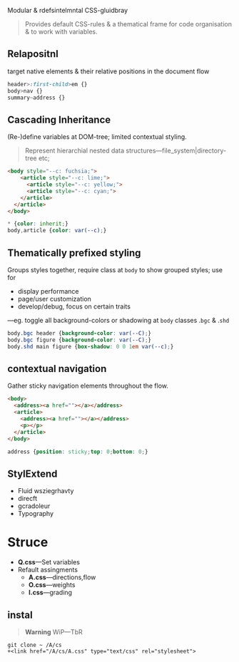 
Modular & rdefsintelmntal CSS-gluidbray

> Provides default CSS-rules & a thematical frame for code organisation & to work with variables.

## Relapositnl

target native elements & their relative positions in the document flow

```css
header>:first-child>em {}
body>nav {}
summary~address {}
```

## Cascading Inheritance

(Re-)define variables at DOM-tree; limited contextual styling. 

> Represent hierarchial nested data structures—file_system|directory-tree etc;

```html
<body style="--c: fuchsia;">
    <article style="--c: lime;">
      <article style="--c: yellow;">
      <article style="--c: cyan;">
    </article>
  </article>
</body>
```

```css
* {color: inherit;}
body,article {color: var(--c);}
```

## Thematically prefixed styling

Groups styles together, require class at `body` to show grouped styles; use for

* display performance
* page/user customization
* develop/debug, focus on certain traits

—eg. toggle all background-colors or shadowing at `body` classes .`bgc` & .`shd`

```css
body.bgc header {background-color: var(--C);}
body.bgc figure {background-color: var(--C);}
body.shd main figure {box-shadow: 0 0 1em var(--c);}
```

## contextual navigation

Gather sticky navigation elements throughout the flow. 

```html
<body>
  <address><a href=""></a></address>
  <article>
    <address><a href=""></a></address>
    <p></p>
  </article>
</body>
```
```css
address {position: sticky;top: 0;bottom: 0;}
```

## StylExtend

* Fluid wsziegrhavty
* direcft
* gcradoleur
* Typography

# Struce

* **Q.css**—Set variables
* Refault assingments
  * **A.css**—directions,flow
  * **O.css**—weights
  * **I.css**—grading

## instal

> **Warning**
> WiP—TbR

```
git clone ~ /A/cs
+<link href="/A/cs/A.css" type="text/css" rel="stylesheet">
```